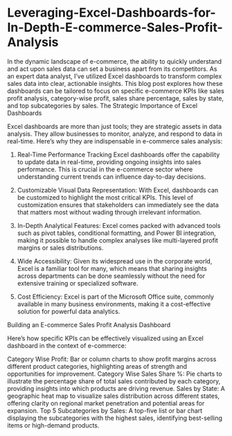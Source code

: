 # Leveraging-Excel-Dashboards-for-In-Depth-E-commerce-Sales-Profit-Analysis
In the dynamic landscape of e-commerce, the ability to quickly understand and act upon sales data can set a business apart from its competitors. As an expert data analyst, I’ve utilized Excel dashboards to transform complex sales data into clear, actionable insights. This blog post explores how these dashboards can be tailored to focus on specific e-commerce KPIs like sales profit analysis, category-wise profit, sales share percentage, sales by state, and top subcategories by sales.
The Strategic Importance of Excel Dashboards

Excel dashboards are more than just tools; they are strategic assets in data analysis. They allow businesses to monitor, analyze, and respond to data in real-time. Here’s why they are indispensable in e-commerce sales analysis:

1. Real-Time Performance Tracking
Excel dashboards offer the capability to update data in real-time, providing ongoing insights into sales performance. This is crucial in the e-commerce sector where understanding current trends can influence day-to-day decisions.

2. Customizable Visual Data Representation:
With Excel, dashboards can be customized to highlight the most critical KPIs. This level of customization ensures that stakeholders can immediately see the data that matters most without wading through irrelevant information.

3. In-Depth Analytical Features:
Excel comes packed with advanced tools such as pivot tables, conditional formatting, and Power BI integration, making it possible to handle complex analyses like multi-layered profit margins or sales distributions.

4. Wide Accessibility:
Given its widespread use in the corporate world, Excel is a familiar tool for many, which means that sharing insights across departments can be done seamlessly without the need for extensive training or specialized software.

5. Cost Efficiency:
Excel is part of the Microsoft Office suite, commonly available in many business environments, making it a cost-effective solution for powerful data analytics.

Building an E-commerce Sales Profit Analysis Dashboard

Here’s how specific KPIs can be effectively visualized using an Excel dashboard in the context of e-commerce:

Category Wise Profit: Bar or column charts to show profit margins across different product categories, highlighting areas of strength and opportunities for improvement.
Category Wise Sales Share %: Pie charts to illustrate the percentage share of total sales contributed by each category, providing insights into which products are driving revenue.
Sales by State: A geographic heat map to visualize sales distribution across different states, offering clarity on regional market penetration and potential areas for expansion.
Top 5 Subcategories by Sales: A top-five list or bar chart displaying the subcategories with the highest sales, identifying best-selling items or high-demand products.

